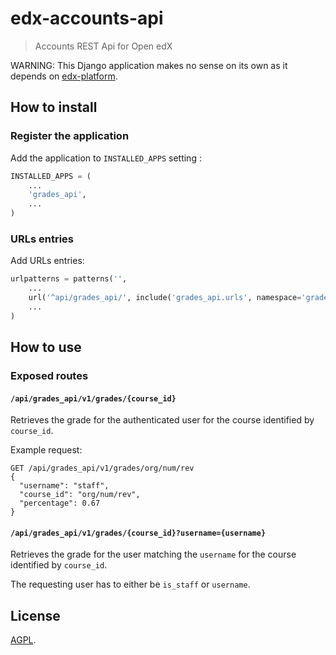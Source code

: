 # edx-accounts-api

> Accounts REST Api for Open edX

WARNING: This Django application makes no sense on its own as it depends on [edx-platform](https://github.com/edx/edx-platform).

## How to install

### Register the application

Add the application to `INSTALLED_APPS` setting :

```python
INSTALLED_APPS = (
    ...
    'grades_api',
    ...
)
```

### URLs entries

Add URLs entries:

```python
urlpatterns = patterns('',
    ...
    url('^api/grades_api/', include('grades_api.urls', namespace='grades_api'))
    ...
)
```


## How to use

### Exposed routes

#### `/api/grades_api/v1/grades/{course_id}`

Retrieves the grade for the authenticated user for the course identified by `course_id`.

Example request:

```
GET /api/grades_api/v1/grades/org/num/rev
{
  "username": "staff",
  "course_id": "org/num/rev",
  "percentage": 0.67
}
```

#### `/api/grades_api/v1/grades/{course_id}?username={username}`

Retrieves the grade for the user matching the `username` for the course identified by `course_id`.

The requesting user has to either be `is_staff` or `username`.

## License

[AGPL](https://en.wikipedia.org/wiki/Affero_General_Public_License).
